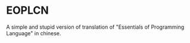 # EOPLCN
A simple and stupid version of translation of "Essentials of Programming Language" in chinese.

